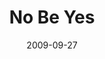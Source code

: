 ---
layout: message
category: message
series: "Commitment"
title: "No Be Yes"
date: 2009-09-27
audio-description: "Brian Tome discusses why we must respond to the greatest commitment ever made - the one God has made to us."
audio: "http://s3.amazonaws.com/crossroadsaudiomessages/Commitment3.mp3"
audio-title: "No Be Yes"
audio-duration: "28&#58;53"
notes-description: " "
notes: "http://www.crossroads.net/players/media/hq/SN_09_26-27_09.pdf "
notes-title: "No Be Yes (Study Notes)"
program-description: ""
program: "http://www.crossroads.net/players/media/hq/0926_27Program.pdf"
program-title: "No Be Yes (Program)"
video-description: "Brian Tome shares why we need to respond to the greatest commitment ever made - the one God has made to us."
video-title: "No Be Yes"
video: "https://s3.amazonaws.com/crossroadsvideomessages/Commitment3.mp4"
---